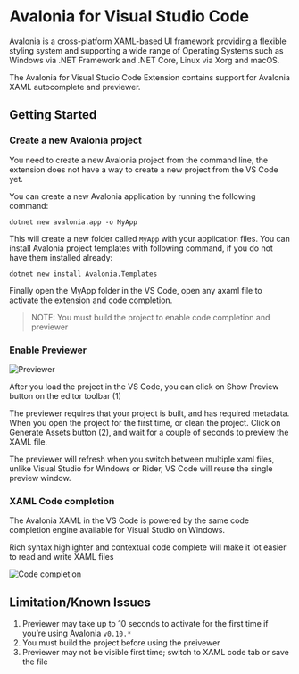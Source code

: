 # Avalonia for Visual Studio Code

Avalonia is a cross-platform XAML-based UI framework providing a flexible styling system and supporting a wide range of Operating Systems such as Windows via .NET Framework and .NET Core, Linux via Xorg and macOS.

The Avalonia for Visual Studio Code Extension contains support for Avalonia XAML autocomplete and previewer.

## Getting Started

### Create a new Avalonia project

You need to create a new Avalonia project from the command line, the extension does not have a way to create a new project from the VS Code yet.

You can create a new Avalonia application by running the following command:

``` shell
dotnet new avalonia.app -o MyApp
```

This will create a new folder called `MyApp` with your application files. You can install Avalonia project templates with following command, if you do not have them installed already:

``` shell
dotnet new install Avalonia.Templates
```

Finally open the MyApp folder in the VS Code, open any axaml file to activate the extension and code completion.

> NOTE: You must build the project to enable code completion and previewer

### Enable Previewer

![Previewer](https://i.imgur.com/WN86W4B.png)

After you load the project in the VS Code, you can click on Show Preview button on the editor toolbar (1)

The previewer requires that your project is built, and has required metadata. When you open the project for the first time, or clean the project. Click on Generate Assets button (2), and wait for a couple of seconds to preview the XAML file.

The previewer will refresh when you switch between multiple xaml files, unlike Visual Studio for Windows or Rider, VS Code will reuse the single preview window.

### XAML Code completion

The Avalonia XAML in the VS Code is powered by the same code completion engine available for Visual Studio on Windows.

Rich syntax highlighter and contextual code complete will make it lot easier to read and write XAML files

![Code completion](https://i.imgur.com/QVePVpq.png)


## Limitation/Known Issues

1. Previewer may take up to 10 seconds to activate for the first time if you’re using Avalonia `v0.10.*`
2. You must build the project before using the preivewer
3. Previewer may not be visible first time; switch to XAML code tab or save the file

